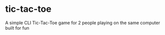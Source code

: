 # tic-tac-toe
A simple CLI Tic-Tac-Toe game for 2 people playing on the same computer built for fun
